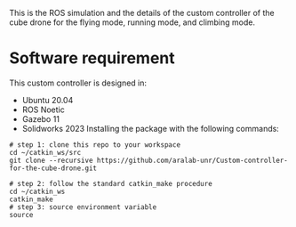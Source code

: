 This is the ROS simulation and the details of the custom controller of the cube drone for the flying mode, running mode, and climbing mode.
# Software requirement
This custom controller is designed in:
- Ubuntu 20.04
- ROS Noetic
- Gazebo 11
- Solidworks 2023
Installing the package with the following commands:
```shell
# step 1: clone this repo to your workspace
cd ~/catkin_ws/src
git clone --recursive https://github.com/aralab-unr/Custom-controller-for-the-cube-drone.git

# step 2: follow the standard catkin_make procedure
cd ~/catkin_ws
catkin_make
# step 3: source environment variable
source 
```
